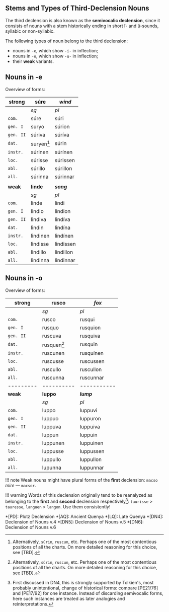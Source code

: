 ## Stems and Types of Third-Declension Nouns

The third declension is also known as the **semivocalic declension**, since it consists of nouns with a stem historically ending in short ĭ- and ŭ-sounds, syllabic or non-syllabic.

The following types of noun belong to the third declension:

+ nouns in `-e`, which show `-i-` in inflection;
+ nouns in `-o`, which show `-u-` in inflection;
+ their **weak** variants.

## Nouns in -e

Overview of forms:

| strong  	| súre    	| *wind*    	|
|---------	|----------	|-----------	|
|         	| *sg*     	| *pl*      	|
| `com.`   	| súre    	| súri	    	|
| `gen. I` 	| suryo   	| súrion	  	|
| `gen. II`	| súriva  	| súríva	  	|
| `dat.`   	| suryen[^1]| súrin		   	|
| `instr.` 	| súrinen 	| súrínen	 	|
| `loc.`   	| súrisse 	| súrissen		|
| `abl.`   	| súrillo 	| súrillon		|
| `all.`   	| súrinna 	| súrinnar	 	|
|			|			|				|
| **weak**  |**linde**	| ***song***  	|
|         	| *sg*     	| *pl*      	|
| `com.`   	| linde   	| lindi    		|
| `gen. I` 	| lindio	| lindion	  	|
| `gen. II`	| lindiva	| lindíva	  	|
| `dat.`   	| lindin	| lindína   	|
| `instr.` 	| lindinen	| lindínen	 	|
| `loc.`   	| lindisse  | lindissen 	|
| `abl.`   	| lindillo	| lindillon 	|
| `all.`   	| lindinna  | lindinnar 	|

## Nouns in -o

Overview of forms:

| strong  	| rusco    	| *fox*   		|
|---------	|----------	|-----------	|
|         	| *sg*     	| *pl*      	|
| `com.`   	| rusco    	| rusqui   		|
| `gen. I` 	| rusquo	| rusquion	  	|
| `gen. II`	| ruscuva  	| rusquiva	  	|
| `dat.`   	| rusquen[^1]| rusquin	 	|
| `instr.` 	| ruscunen 	| rusquínen	 	|
| `loc.`   	| ruscusse 	| ruscussen	 	|
| `abl.`   	| ruscullo 	| ruscullon	 	|
| `all.`   	| ruscunna 	| ruscunnar	 	|
|---------	|----------	|-----------	|
| **weak**  | **luppo** | ***lump***  	|
|         	| *sg*     	| *pl*      	|
| `com.`   	| luppo   	| luppuvi    	|
| `gen. I` 	| luppuo	| luppuron  	|
| `gen. II`	| luppuva 	| luppuiva		|
| `dat.`   	| luppun  	| luppuin   	|
| `instr.` 	| luppunen	| luppuinen		|
| `loc.`   	| luppusse	| luppussen 	|
| `abl.`   	| luppullo	| luppullon 	|
| `all.`   	| lupunna	| luppunnar 	|

!!! note 
	Weak nouns might have plural forms of the **first** declension: `macso` *mire* &mdash; `macsor`.

!!! warning 
	Words of this declension originally tend to be reanalyzed as belonging to the **first** and **second** declension respectively[^2]: `taurisse` \> `tauresse`, `languen` \> `langon`. Use them consistently!

[^1]: Alternatively, `súrin`, `ruscun`, etc. Perhaps one of the most contentious positions of all the charts. On more detailed reasoning for this choice, see [TBD].
[^2]: First discussed in DN4, this is strongly supported by Tolkien's, most probably unintentional, change of historical forms: compare [PE21/76] and [PE17/92] for one instance. Instead of discarding semivocalic forms, here such instances are treated as later analogies and reinterpretations.  

*[PD]: Plotz Declension
*[AQ]: Ancient Quenya
*[LQ]: Late Quenya
*[DN4]: Declension of Nouns v.4
*[DN5]: Declension of Nouns v.5
*[DN6]: Declension of Nouns v.6